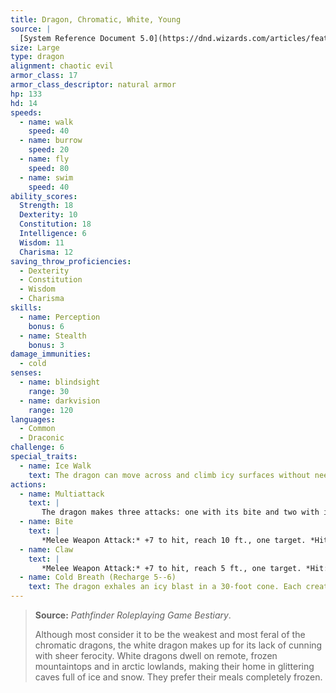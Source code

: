 ```yaml
---
title: Dragon, Chromatic, White, Young
source: |
  [System Reference Document 5.0](https://dnd.wizards.com/articles/features/systems-reference-document-srd)
size: Large
type: dragon
alignment: chaotic evil
armor_class: 17
armor_class_descriptor: natural armor
hp: 133
hd: 14
speeds:
  - name: walk
    speed: 40
  - name: burrow
    speed: 20
  - name: fly
    speed: 80
  - name: swim
    speed: 40
ability_scores:
  Strength: 18
  Dexterity: 10
  Constitution: 18
  Intelligence: 6
  Wisdom: 11
  Charisma: 12
saving_throw_proficiencies:
  - Dexterity
  - Constitution
  - Wisdom
  - Charisma
skills:
  - name: Perception
    bonus: 6
  - name: Stealth
    bonus: 3
damage_immunities:
  - cold
senses:
  - name: blindsight
    range: 30
  - name: darkvision
    range: 120
languages:
  - Common
  - Draconic
challenge: 6
special_traits:
  - name: Ice Walk
    text: The dragon can move across and climb icy surfaces without needing to make an ability check. Additionally, difficult terrain composed of ice or snow doesn't cost it extra moment.
actions:
  - name: Multiattack
    text: |
       The dragon makes three attacks: one with its bite and two with its claws.
  - name: Bite
    text: |
       *Melee Weapon Attack:* +7 to hit, reach 10 ft., one target. *Hit:* 15 (2d10 + 4) piercing damage plus 4 (1d8) cold damage.
  - name: Claw
    text: |
       *Melee Weapon Attack:* +7 to hit, reach 5 ft., one target. *Hit:* 11 (2d6 + 4) slashing damage.
  - name: Cold Breath (Recharge 5--6)
    text: The dragon exhales an icy blast in a 30-foot cone. Each creature in that area must make a DC 15 Constitution saving throw, taking 45 (10d8) cold damage on a failed save, or half as much damage on a successful one.
---
```


> **Source:** *Pathfinder Roleplaying Game Bestiary*.
>
> Although most consider it to be the weakest and most feral of the chromatic dragons, the white dragon makes up for its lack of cunning with sheer ferocity. White dragons dwell on remote, frozen mountaintops and in arctic lowlands, making their home in glittering caves full of ice and snow. They prefer their meals completely frozen.
